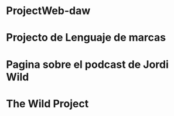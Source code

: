 # ProjectWeb-daw
# Projecto de Lenguaje de marcas 
# Pagina sobre el podcast de Jordi Wild
# The Wild Project
